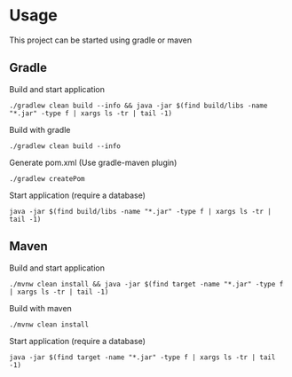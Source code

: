 # Usage

This project can be started using gradle or maven

## Gradle

Build and start application

    ./gradlew clean build --info && java -jar $(find build/libs -name "*.jar" -type f | xargs ls -tr | tail -1)

Build with gradle

    ./gradlew clean build --info 
    
Generate pom.xml (Use gradle-maven plugin)

    ./gradlew createPom
    
Start application (require a database)

    java -jar $(find build/libs -name "*.jar" -type f | xargs ls -tr | tail -1)
    
## Maven

Build and start application

    ./mvnw clean install && java -jar $(find target -name "*.jar" -type f | xargs ls -tr | tail -1)

Build with maven

    ./mvnw clean install
    
Start application (require a database)

    java -jar $(find target -name "*.jar" -type f | xargs ls -tr | tail -1)
    